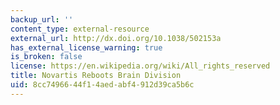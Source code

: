 ```yaml
---
backup_url: ''
content_type: external-resource
external_url: http://dx.doi.org/10.1038/502153a
has_external_license_warning: true
is_broken: false
license: https://en.wikipedia.org/wiki/All_rights_reserved
title: Novartis Reboots Brain Division
uid: 8cc74966-44f1-4aed-abf4-912d39ca5b6c
---
```

